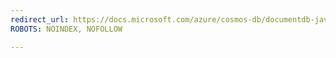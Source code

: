 ```yaml
---
redirect_url: https://docs.microsoft.com/azure/cosmos-db/documentdb-java-application
ROBOTS: NOINDEX, NOFOLLOW

---
```

